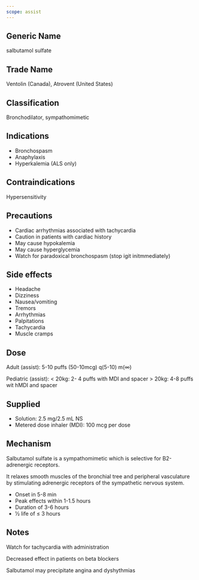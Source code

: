 ```yaml
---
scope: assist
---
```


## Generic Name

salbutamol sulfate

## Trade Name

Ventolin (Canada), Atrovent (United States)

## Classification

Bronchodilator, sympathomimetic

## Indications

- Bronchospasm
- Anaphylaxis
- Hyperkalemia (ALS only)

## Contraindications

Hypersensitivity

## Precautions

- Cardiac arrhythmias associated with tachycardia
- Caution in patients with cardiac history
- May cause hypokalemia
- May cause hyperglycemia
- Watch for paradoxical bronchospasm (stop igit initmmediately)

## Side effects

- Headache
- Dizziness
- Nausea/vomiting
- Tremors
- Arrhythmias
- Palpitations
- Tachycardia
- Muscle cramps

## Dose

Adult (assist): 5-10 puffs (50-10mcg) q(5-10) m(∞)

Pediatric (assist): < 20kg: 2- 4 puffs with MDI and spacer > 20kg: 4-8 puffs wit hMDI and spacer

## Supplied

- Solution: 2.5 mg/2.5 mL NS
- Metered dose inhaler (MDI): 100 mcg per dose

## Mechanism

Salbutamol sulfate is a sympathomimetic which is selective for B2-adrenergic receptors.

It relaxes smooth muscles of the bronchial tree and peripheral vasculature by stimulating adrenergic receptors of the sympathetic nervous system.

- Onset in 5-8 min
- Peak effects within 1-1.5 hours
- Duration of 3-6 hours
- 1⁄2 life of ≤ 3 hours

## Notes

Watch for tachycardia with administration

Decreased effect in patients on beta blockers

Salbutamol may precipitate angina and dyshythmias

